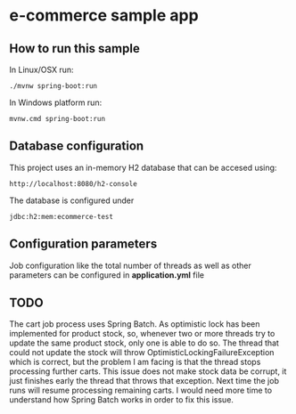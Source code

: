 # e-commerce sample app

## How to run this sample

In Linux/OSX run:
```
./mvnw spring-boot:run
```

In Windows platform run:
```
mvnw.cmd spring-boot:run
```

## Database configuration

This project uses an in-memory H2 database that can be accesed using:
```
http://localhost:8080/h2-console
```

The database is configured under
```
jdbc:h2:mem:ecommerce-test
```

## Configuration parameters

Job configuration like the total number of threads as well as other parameters can be configured in <b>application.yml</b> file 

## TODO

The cart job process uses Spring Batch. As optimistic lock has been implemented for product stock, so, whenever 
two or more threads try to update the same product stock, only one is able to do so. The thread that could not 
update the stock will throw OptimisticLockingFailureException which is correct, but the problem I am facing is 
that the thread stops processing further carts. This issue does not make stock data be corrupt, it just finishes 
early the thread that throws that exception. Next time the job runs will resume processing remaining carts. I 
would need more time to understand how Spring Batch works in order to fix this issue. 